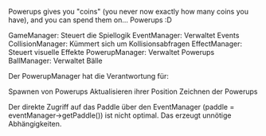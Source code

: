 Powerups gives you "coins" (you never now exactly how many coins you have),
and you can spend them on... Powerups :D

GameManager: Steuert die Spiellogik
EventManager: Verwaltet Events
CollisionManager: Kümmert sich um Kollisionsabfragen
EffectManager: Steuert visuelle Effekte
PowerupManager: Verwaltet Powerups
BallManager: Verwaltet Bälle

Der PowerupManager hat die Verantwortung für:

Spawnen von Powerups
Aktualisieren ihrer Position
Zeichnen der Powerups

Der direkte Zugriff auf das Paddle über den EventManager (paddle = eventManager->getPaddle()) ist nicht optimal. Das
erzeugt unnötige Abhängigkeiten.

